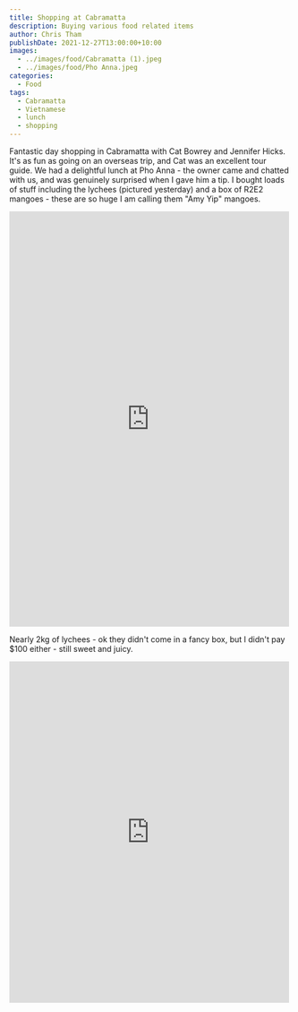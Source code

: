 ```yaml
---
title: Shopping at Cabramatta
description: Buying various food related items
author: Chris Tham
publishDate: 2021-12-27T13:00:00+10:00
images:
  - ../images/food/Cabramatta (1).jpeg
  - ../images/food/Pho Anna.jpeg
categories:
  - Food
tags:
  - Cabramatta
  - Vietnamese
  - lunch
  - shopping
---
```

Fantastic day shopping in Cabramatta with Cat Bowrey and Jennifer Hicks. It's as fun as going on an overseas trip, and Cat was an excellent tour guide. We had a delightful lunch at Pho Anna - the owner came and chatted with us, and was genuinely surprised when I gave him a tip. I bought loads of stuff including the lychees (pictured yesterday) and a box of R2E2 mangoes - these are so huge I am calling them "Amy Yip" mangoes.

<iframe src="https://www.facebook.com/plugins/post.php?href=https%3A%2F%2Fwww.facebook.com%2Fchris1.tham%2Fposts%2Fpfbid0LcTb9atW2K6agMcmY7qKC8kye4iXevj99F1Xn2qNcPa14do12kXjPGxQUKT7J6hWl&show_text=true&width=500" width="500" height="742" style="border:none;overflow:hidden" scrolling="no" frameborder="0" allowfullscreen="true" allow="autoplay; clipboard-write; encrypted-media; picture-in-picture; web-share"></iframe>

Nearly 2kg of lychees - ok they didn't come in a fancy box, but I didn't pay $100 either - still sweet and juicy.

<iframe src="https://www.facebook.com/plugins/post.php?href=https%3A%2F%2Fwww.facebook.com%2Fchris1.tham%2Fposts%2Fpfbid0369qH667v3tsMLrDU2iTK2XNXmfYK6LHd5LGe7cDvtNpHCiLoeyXHVkXAHvxw6oitl&show_text=true&width=500" width="500" height="610" style="border:none;overflow:hidden" scrolling="no" frameborder="0" allowfullscreen="true" allow="autoplay; clipboard-write; encrypted-media; picture-in-picture; web-share"></iframe>

